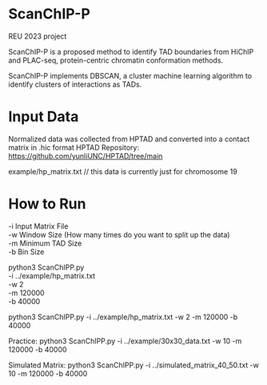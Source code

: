 # ScanChIP-P
REU 2023 project

ScanChIP-P is a proposed method to identify TAD boundaries from HiChIP and PLAC-seq, protein-centric chromatin conformation methods.

ScanChIP-P implements DBSCAN, a cluster machine learning algorithm to identify clusters of interactions as TADs.

# Input Data
Normalized data was collected from HPTAD and converted into a contact matrix in .hic format
HPTAD Repository: https://github.com/yunliUNC/HPTAD/tree/main

example/hp_matrix.txt // this data is currently just for chromosome 19

# How to Run
-i Input Matrix File \
-w Window Size (How many times do you want to split up the data) \
-m Minimum TAD Size \
-b Bin Size 

python3 ScanChIPP.py \
-i  ../example/hp_matrix.txt\
-w 2 \
-m 120000 \
-b 40000

python3 ScanChIPP.py -i ../example/hp_matrix.txt -w 2 -m 120000 -b 40000

Practice:
python3 ScanChIPP.py -i ../example/30x30_data.txt -w 10 -m 120000 -b 40000

Simulated Matrix:
python3 ScanChIPP.py -i ../simulated_matrix_40_50.txt -w 10 -m 120000 -b 40000
